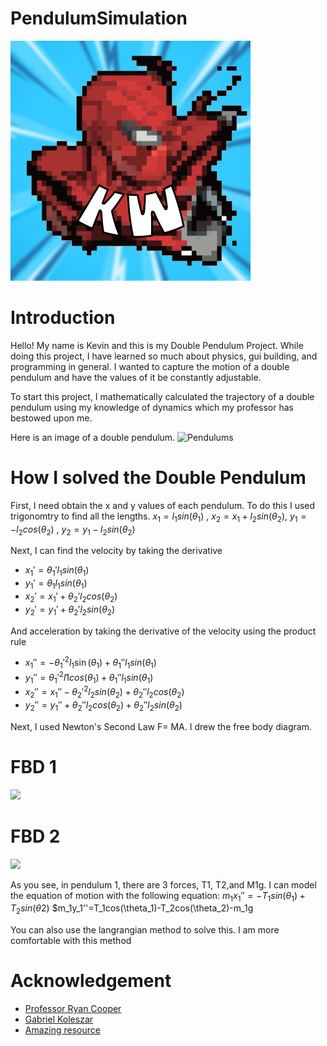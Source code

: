 # PendulumSimulation
<img src="SpiderManIcon!.png"></img>


# Introduction
<p>Hello! My name is Kevin and this is my Double Pendulum Project. While doing this project, I have learned so much about physics, gui building, and programming in general. I wanted to capture the motion of a double pendulum and have the values of it be constantly adjustable.</p>

<p> To start this project, I mathematically calculated the trajectory of a double pendulum using my knowledge of dynamics which my professor has bestowed upon me.</p>
Here is an image of a double pendulum.
<img src= "https://upload.wikimedia.org/wikipedia/commons/thumb/7/78/Double-Pendulum.svg/800px-Double-Pendulum.svg.png" alt = "Pendulums"></img>


# How I solved the Double Pendulum

First, I need obtain the x and y values of each pendulum. To do this I used trigonomtry to find all the lengths.
$x_1= l_1sin(\theta_1)$ , $x_2= x_1+l_2sin(\theta_2)$, $y_1= -l_2cos(\theta_2)$ , $y_2= y_1-l_2sin(\theta_2)$

Next, I can find the velocity by taking the derivative


- $x_1'= \theta_1'l_1sin(\theta_1)$
- $y_1'=\theta_1l_1sin(\theta_1)$
- $x_2'= x_1'+\theta_2'l_2cos(\theta_2)$
- $y_2'=y_1'+\theta_2'l_2sin(\theta_2)$

And acceleration by taking the derivative of the velocity using the product rule

- $x_1''= -\theta_1'^2 l_1\sin(\theta_1)+\theta_1''l_1sin(\theta_1)$
- $y_1''=\theta_1'^2 l1cos(\theta_1)+\theta_1''l_1sin(\theta_1)$
- $x_2''= x_1'' - \theta_2'^2 l_2sin(\theta_2)+\theta_2''l_2cos(\theta_2)$
- $y_2''=y_1''+\theta_2'' l_2cos(\theta_2)+\theta_2''l_2sin(\theta_2)$

Next, I used Newton's Second Law F= MA. I drew the free body diagram.
# FBD 1
<img src =
"https://www.myphysicslab.com/pendulum/dbl_pendulum_m1.gif"></img>

# FBD 2
<img src =
"https://www.myphysicslab.com/pendulum/dbl_pendulum_m2.gif"></img>



As you see, in pendulum 1, there are 3 forces, T1, T2,and M1g.
I can model the equation of motion with the following equation:
$m_1x_1'' = -T_1sin(\theta_1)+T_2sin(\theta2)$
$m_1y_1''=T_1cos(\theta_1)-T_2cos(\theta_2)-m_1g


You can also use the langrangian method to solve this. I am more comfortable with this method



  
# Acknowledgement
- [Professor Ryan Cooper](https://github.com/cooperrc)
- [Gabriel Koleszar](https://github.com/gabekole)
- <a href="https.web.mit.edu">Amazing resource</a>
